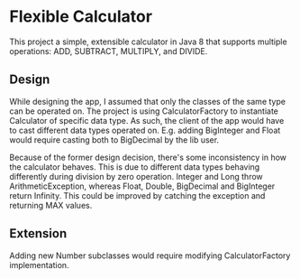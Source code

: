 # Flexible Calculator

This project a simple, extensible calculator in Java 8 that supports multiple operations: ADD, SUBTRACT, MULTIPLY, and DIVIDE.

## Design

While designing the app, I assumed that only the classes of the same type can be operated on.
The project is using CalculatorFactory to instantiate Calculator of specific data type.
As such, the client of the app would have to cast different data types operated on.
E.g. adding BigInteger and Float would require casting both to BigDecimal by the lib user.

Because of the former design decision, there's some inconsistency in how the calculator behaves.
This is due to different data types behaving differently during division by zero operation.
Integer and Long throw ArithmeticException, whereas Float, Double, BigDecimal and BigInteger return Infinity.
This could be improved by catching the exception and returning MAX values.   

## Extension

Adding new Number subclasses would require modifying CalculatorFactory implementation. 